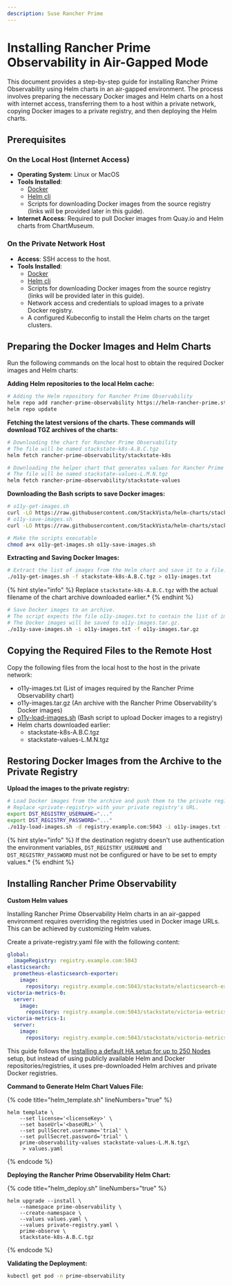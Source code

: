 ```yaml
---
description: Suse Rancher Prime
---
```


# Installing Rancher Prime Observability in Air-Gapped Mode

This document provides a step-by-step guide for installing Rancher Prime Observability using Helm charts in an air-gapped environment. The process involves preparing the necessary Docker images and Helm charts on a host with internet access, transferring them to a host within a private network, copying Docker images to a private registry, and then deploying the Helm charts.

## Prerequisites

### On the Local Host (Internet Access)

- **Operating System**: Linux or MacOS
- **Tools Installed**:
  - [Docker](https://www.docker.com/products/docker-desktop/)
  - [Helm cli](https://helm.sh/docs/intro/install/)
  - Scripts for downloading Docker images from the source registry (links will be provided later in this guide).
- **Internet Access**: Required to pull Docker images from Quay.io and Helm charts from ChartMuseum.


### On the Private Network Host

- **Access**: SSH access to the host.
- **Tools Installed**:
  - [Docker](https://www.docker.com/products/docker-desktop/)
  - [Helm cli](https://helm.sh/docs/intro/install/)
  - Scripts for downloading Docker images from the source registry (links will be provided later in this guide).
  - Network access and credentials to upload images to a private Docker registry.
  - A configured Kubeconfig to install the Helm charts on the target clusters.

## Preparing the Docker Images and Helm Charts

Run the following commands on the local host to obtain the required Docker images and Helm charts:


**Adding Helm repositories to the local Helm cache:**

```bash
# Adding the Helm repository for Rancher Prime Observability
helm repo add rancher-prime-observability https://helm-rancher-prime.stackstate.io
helm repo update
```

**Fetching the latest versions of the charts. These commands will download TGZ archives of the charts:**

```bash
# Downloading the chart for Rancher Prime Observability
# The file will be named stackstate-k8s-A.B.C.tgz
helm fetch rancher-prime-observability/stackstate-k8s

# Downloading the helper chart that generates values for Rancher Prime Observability
# The file will be named stackstate-values-L.M.N.tgz
helm fetch rancher-prime-observability/stackstate-values
```

**Downloading the Bash scripts to save Docker images:**

```bash
# o11y-get-images.sh
curl -LO https://raw.githubusercontent.com/StackVista/helm-charts/stackstate-6.x/stable/stackstate-k8s/installation/o11y-get-images.sh
# o11y-save-images.sh
curl -LO https://raw.githubusercontent.com/StackVista/helm-charts/stackstate-6.x/stable/stackstate-k8s/installation/o11y-save-images.sh

# Make the scripts executable
chmod a+x o11y-get-images.sh o11y-save-images.sh
```

**Extracting and Saving Docker Images:**

```bash
# Extract the list of images from the Helm chart and save it to a file.
./o11y-get-images.sh -f stackstate-k8s-A.B.C.tgz > o11y-images.txt
```
{% hint style="info" %}
Replace `stackstate-k8s-A.B.C.tgz` with the actual filename of the chart archive downloaded earlier.*
{% endhint %}


```bash
# Save Docker images to an archive.
# The script expects the file o11y-images.txt to contain the list of images used by Rancher Prime Observability.
# The Docker images will be saved to o11y-images.tar.gz.
./o11y-save-images.sh -i o11y-images.txt -f o11y-images.tar.gz
```

## Copying the Required Files to the Remote Host

Copy the following files from the local host to the host in the private network:
- o11y-images.txt (List of images required by the Rancher Prime Observability chart)
- o11y-images.tar.gz (An archive with the Rancher Prime Observability's Docker images)
- [o11y-load-images.sh](https://raw.githubusercontent.com/StackVista/helm-charts/stackstate-6.x/stable/stackstate-k8s/installation/o11y-load-images.sh) (Bash script to upload Docker images to a registry)
- Helm charts downloaded earlier:
  - stackstate-k8s-A.B.C.tgz
  - stackstate-values-L.M.N.tgz

## Restoring Docker Images from the Archive to the Private Registry

**Upload the images to the private registry:**

```bash
# Load Docker images from the archive and push them to the private registry.
# Replace <private-registry> with your private registry's URL.
export DST_REGISTRY_USERNAME="..."
export DST_REGISTRY_PASSWORD="..."
./o11y-load-images.sh -d registry.example.com:5043 -i o11y-images.txt -f o11y-images.tar.gz
```

{% hint style="info" %}
If the destination registry doesn't use authentication the environment variables, `DST_REGISTRY_USERNAME` and `DST_REGISTRY_PASSWORD` must not be configured or have to be set to empty values.*
{% endhint %}

## Installing Rancher Prime Observability

**Custom Helm values**

Installing Rancher Prime Observability Helm charts in an air-gapped environment requires overriding the registries used in Docker image URLs. This can be achieved by customizing Helm values.

Create a private-registry.yaml file with the following content:

```yaml
global:
  imageRegistry: registry.example.com:5043
elasticsearch:
  prometheus-elasticsearch-exporter:
    image:
      repository: registry.example.com:5043/stackstate/elasticsearch-exporter
victoria-metrics-0:
  server:
    image:
      repository: registry.example.com:5043/stackstate/victoria-metrics
victoria-metrics-1:
  server:
    image:
      repository: registry.example.com:5043/stackstate/victoria-metrics
```

This guide follows the [Installing a default HA setup for up to 250 Nodes](https://docs.stackstate.com/get-started/k8s-suse-rancher-prime#installing-a-default-ha-setup-for-up-to-250-nodes) setup, but instead of using publicly available Helm and Docker repositories/registries, it uses pre-downloaded Helm archives and private Docker registries.


**Command to Generate Helm Chart Values File:**

{% code title="helm_template.sh" lineNumbers="true" %}
```text
helm template \
    --set license='<licenseKey>' \
    --set baseUrl='<baseURL>' \
    --set pullSecret.username='trial' \
    --set pullSecret.password='trial' \
    prime-observability-values stackstate-values-L.M.N.tgz\
     > values.yaml
```
{% endcode %}

**Deploying the Rancher Prime Observability Helm Chart:**

{% code title="helm_deploy.sh" lineNumbers="true" %}
```text
helm upgrade --install \
    --namespace prime-observability \
    --create-namespace \
    --values values.yaml \
    --values private-registry.yaml \
    prime-observe \
    stackstate-k8s-A.B.C.tgz
```
{% endcode %}

**Validating the Deployment:**

```bash
kubectl get pod -n prime-observability
```
